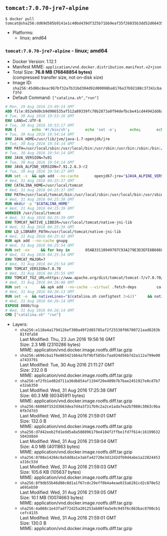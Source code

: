 ## `tomcat:7.0.70-jre7-alpine`

```console
$ docker pull tomcat@sha256:dd69d505b9141e1c40bd439df325b71bb9eaf35f26035b3dd52d664350082464
```

-	Platforms:
	-	linux; amd64

### `tomcat:7.0.70-jre7-alpine` - linux; amd64

-	Docker Version: 1.12.1
-	Manifest MIME: `application/vnd.docker.distribution.manifest.v2+json`
-	Total Size: **76.8 MB (76848854 bytes)**  
	(compressed transfer size, not on-disk size)
-	Image ID: `sha256:45d8bc8eac9b7bf32a7b31bd304d92d00098ba8176a37b92188c37341cbaf3fd`
-	Default Command: `["catalina.sh","run"]`

```dockerfile
# Mon, 29 Aug 2016 23:49:14 GMT
ADD file:852e9d0cb9d906535af512a89339fc70b2873a0f94defbcbe41cd44942dd6ac8 in / 
# Tue, 30 Aug 2016 19:53:16 GMT
ENV LANG=C.UTF-8
# Tue, 30 Aug 2016 19:53:17 GMT
RUN { 		echo '#!/bin/sh'; 		echo 'set -e'; 		echo; 		echo 'dirname "$(dirname "$(readlink -f "$(which javac || which java)")")"'; 	} > /usr/local/bin/docker-java-home 	&& chmod +x /usr/local/bin/docker-java-home
# Tue, 30 Aug 2016 19:54:14 GMT
ENV JAVA_HOME=/usr/lib/jvm/java-1.7-openjdk/jre
# Tue, 30 Aug 2016 19:54:14 GMT
ENV PATH=/usr/local/sbin:/usr/local/bin:/usr/sbin:/usr/bin:/sbin:/bin:/usr/lib/jvm/java-1.7-openjdk/jre/bin:/usr/lib/jvm/java-1.7-openjdk/bin
# Tue, 30 Aug 2016 19:54:14 GMT
ENV JAVA_VERSION=7u91
# Tue, 30 Aug 2016 19:54:14 GMT
ENV JAVA_ALPINE_VERSION=7.91.2.6.3-r2
# Tue, 30 Aug 2016 19:54:27 GMT
RUN set -x 	&& apk add --no-cache 		openjdk7-jre="$JAVA_ALPINE_VERSION" 	&& [ "$JAVA_HOME" = "$(docker-java-home)" ]
# Wed, 31 Aug 2016 04:25:37 GMT
ENV CATALINA_HOME=/usr/local/tomcat
# Wed, 31 Aug 2016 04:25:37 GMT
ENV PATH=/usr/local/tomcat/bin:/usr/local/sbin:/usr/local/bin:/usr/sbin:/usr/bin:/sbin:/bin:/usr/lib/jvm/java-1.7-openjdk/jre/bin:/usr/lib/jvm/java-1.7-openjdk/bin
# Wed, 31 Aug 2016 04:25:38 GMT
RUN mkdir -p "$CATALINA_HOME"
# Wed, 31 Aug 2016 04:25:39 GMT
WORKDIR /usr/local/tomcat
# Wed, 31 Aug 2016 04:25:39 GMT
ENV TOMCAT_NATIVE_LIBDIR=/usr/local/tomcat/native-jni-lib
# Wed, 31 Aug 2016 04:25:39 GMT
ENV LD_LIBRARY_PATH=/usr/local/tomcat/native-jni-lib
# Wed, 31 Aug 2016 04:25:42 GMT
RUN apk add --no-cache gnupg
# Wed, 31 Aug 2016 04:25:54 GMT
RUN set -ex 	&& for key in 		05AB33110949707C93A279E3D3EFE6B686867BA6 		07E48665A34DCAFAE522E5E6266191C37C037D42 		47309207D818FFD8DCD3F83F1931D684307A10A5 		541FBE7D8F78B25E055DDEE13C370389288584E7 		61B832AC2F1C5A90F0F9B00A1C506407564C17A3 		713DA88BE50911535FE716F5208B0AB1D63011C7 		79F7026C690BAA50B92CD8B66A3AD3F4F22C4FED 		9BA44C2621385CB966EBA586F72C284D731FABEE 		A27677289986DB50844682F8ACB77FC2E86E29AC 		A9C5DF4D22E99998D9875A5110C01C5A2F6059E7 		DCFD35E0BF8CA7344752DE8B6FB21E8933C60243 		F3A04C595DB5B6A5F1ECA43E3B7BBB100D811BBE 		F7DA48BB64BCB84ECBA7EE6935CD23C10D498E23 	; do 		gpg --keyserver ha.pool.sks-keyservers.net --recv-keys "$key"; 	done
# Wed, 31 Aug 2016 04:25:54 GMT
ENV TOMCAT_MAJOR=7
# Wed, 31 Aug 2016 04:25:54 GMT
ENV TOMCAT_VERSION=7.0.70
# Wed, 31 Aug 2016 04:25:55 GMT
ENV TOMCAT_TGZ_URL=https://www.apache.org/dist/tomcat/tomcat-7/v7.0.70/bin/apache-tomcat-7.0.70.tar.gz
# Wed, 31 Aug 2016 04:26:08 GMT
RUN set -x 		&& apk add --no-cache --virtual .fetch-deps 		ca-certificates 		tar 		openssl 	&& wget -O tomcat.tar.gz "$TOMCAT_TGZ_URL" 	&& wget -O tomcat.tar.gz.asc "$TOMCAT_TGZ_URL.asc" 	&& gpg --batch --verify tomcat.tar.gz.asc tomcat.tar.gz 	&& tar -xvf tomcat.tar.gz --strip-components=1 	&& rm bin/*.bat 	&& rm tomcat.tar.gz* 		&& nativeBuildDir="$(mktemp -d)" 	&& tar -xvf bin/tomcat-native.tar.gz -C "$nativeBuildDir" --strip-components=1 	&& apk add --no-cache --virtual .native-build-deps 		apr-dev 		gcc 		libc-dev 		make 		"openjdk${JAVA_VERSION%%[-~bu]*}"="$JAVA_ALPINE_VERSION" 		openssl-dev 	&& ( 		export CATALINA_HOME="$PWD" 		&& cd "$nativeBuildDir/native" 		&& ./configure 			--libdir="$TOMCAT_NATIVE_LIBDIR" 			--prefix="$CATALINA_HOME" 			--with-apr="$(which apr-1-config)" 			--with-java-home="$(docker-java-home)" 			--with-ssl=yes 		&& make -j$(getconf _NPROCESSORS_ONLN) 		&& make install 	) 	&& runDeps="$( 		scanelf --needed --nobanner --recursive "$TOMCAT_NATIVE_LIBDIR" 			| awk '{ gsub(/,/, "\nso:", $2); print "so:" $2 }' 			| sort -u 			| xargs -r apk info --installed 			| sort -u 	)" 	&& apk add --virtual .tomcat-native-rundeps $runDeps 	&& apk del .fetch-deps .native-build-deps 	&& rm -rf "$nativeBuildDir" 	&& rm bin/tomcat-native.tar.gz
# Wed, 31 Aug 2016 04:26:13 GMT
RUN set -e 	&& nativeLines="$(catalina.sh configtest 2>&1)" 	&& nativeLines="$(echo "$nativeLines" | grep 'Apache Tomcat Native')" 	&& nativeLines="$(echo "$nativeLines" | sort -u)" 	&& if ! echo "$nativeLines" | grep 'INFO: Loaded APR based Apache Tomcat Native library' >&2; then 		echo >&2 "$nativeLines"; 		exit 1; 	fi
# Wed, 31 Aug 2016 04:26:14 GMT
EXPOSE 8080/tcp
# Wed, 31 Aug 2016 04:26:14 GMT
CMD ["catalina.sh" "run"]
```

-	Layers:
	-	`sha256:e110a4a1794126ef308a49f2d65785af2f25538f06700721aad8283b81fdfa58`  
		Last Modified: Thu, 23 Jun 2016 19:56:16 GMT  
		Size: 2.3 MB (2310286 bytes)  
		MIME: application/vnd.docker.image.rootfs.diff.tar.gzip
	-	`sha256:a696cba1f6e865421664a7bf9bf585bcfaa924d56b7d2a112a799e00a7433791`  
		Last Modified: Tue, 30 Aug 2016 21:11:27 GMT  
		Size: 232.0 B  
		MIME: application/vnd.docker.image.rootfs.diff.tar.gzip
	-	`sha256:ef2fb1ed02d711a36db854af1194f20e409b7b7bae2451927e0cd7b7e32ab350`  
		Last Modified: Wed, 31 Aug 2016 17:25:38 GMT  
		Size: 60.3 MB (60345911 bytes)  
		MIME: application/vnd.docker.image.rootfs.diff.tar.gzip
	-	`sha256:66068f152d3663dea7d4a3f317b9c2a2ce1ada7ea2b7088c3863c9ba0fb7d7d3`  
		Last Modified: Wed, 31 Aug 2016 21:59:01 GMT  
		Size: 132.0 B  
		MIME: application/vnd.docker.image.rootfs.diff.tar.gzip
	-	`sha256:d7d42eeb2fd1edd5a8a588896179e4184f2ffbe1fd7f614c161996325043d8d4`  
		Last Modified: Wed, 31 Aug 2016 21:59:04 GMT  
		Size: 4.0 MB (4011863 bytes)  
		MIME: application/vnd.docker.image.rootfs.diff.tar.gzip
	-	`sha256:8708a14266c8a5dd8a1e3abfa42720e3d12d2dfb9d4abe1a22824453a316c53d`  
		Last Modified: Wed, 31 Aug 2016 21:59:03 GMT  
		Size: 105.6 KB (105637 bytes)  
		MIME: application/vnd.docker.image.rootfs.diff.tar.gzip
	-	`sha256:8f9db55b46d80c0d1a1f67cdc29eff0b4a4eae015a6201cd2c870e52a691eb50`  
		Last Modified: Wed, 31 Aug 2016 21:59:05 GMT  
		Size: 10.1 MB (10074663 bytes)  
		MIME: application/vnd.docker.image.rootfs.diff.tar.gzip
	-	`sha256:4a868c1e43fadf72d25a201253ab08f4a5e9c945f6c863bac8700cb1cefc4135`  
		Last Modified: Wed, 31 Aug 2016 21:59:01 GMT  
		Size: 130.0 B  
		MIME: application/vnd.docker.image.rootfs.diff.tar.gzip
